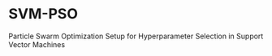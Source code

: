 # SVM-PSO
Particle Swarm Optimization Setup for Hyperparameter Selection in Support Vector Machines

